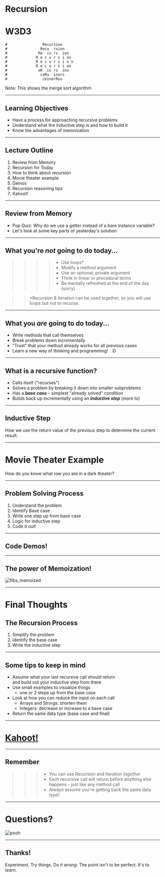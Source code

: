 # Recursion
# W3D3

```
#                Recursion
#               Recu  rsion
#              Re  cu rs  ion
#             R e c u r s i on             
#             R e c u r s i o n
#             R e c u r s i on
#              eR  cu rs  ino
#               ceRu  inors
#                ceinorRsu
```

Note: This shows the merge sort algorithm

---

## Learning Objectives

- Have a process for approaching recursive problems
- Understand what the inductive step is and how to build it
- Know the advantages of memoization 

---

## Lecture Outline

1. Review from Memory
2. Recursion for Today
3. How to think about recursion
4. Movie theater example
5. Demos
6. Recursion reasoning tips
7. Kahoot!

---

## Review from Memory

* Pop Quiz: Why do we use a getter instead of a bare instance variable?
* Let's look at some key parts of yesterday's solution

---

## What you're _not_ going to do today...

>>>> * Use loops*
>>>> * Modify a method argument
>>>> * Use an optional, private argument
>>>> * Think in linear or procedural terms
>>>> * Be mentally refreshed at the end of the day (sorry)

>>*Recursion & iteration can be used together, so you will use loops but not to recurse.

---

## What you _are_ going to do today...

* Write methods that call themselves
* Break problems down incrementally
* "Trust" that your method already works for all previous cases
* Learn a new way of thinking and programming! &nbsp; :D

---

## What is a recursive function?

* Calls itself ("recurses")
* Solves a problem by breaking it down into smaller subproblems
* Has a _**base case**_ – simplest "already solved" condition
* Builds back up incrementally using an _**inductive step**_ (more to)

---

## Inductive Step
How we use the return value of the previous step to determine the current result.

---

# Movie Theater Example
How do you know what row you are in a dark theater?

---

## Problem Solving Process
1. Understand the problem
2. Identify Base case
3. Write one step up from base case
4. Logic for inductive step
5. Code it out!

---

## Code Demos!

---

## The power of Memoization!
![fibs_memoized](https://aa-ch-lecture-assets.s3.us-west-1.amazonaws.com/ruby/recursion/fibs_memoized.png)

---

# Final Thoughts
## The Recursion Process
 1. Simplify the problem
 2. Identify the base case
 3. Write the inductive step

---

## Some tips to keep in mind
- Assume what your last recursive call should return  
and build out your inductive step from there
- Use small examples to visualize things
	- one or 2 steps up from the base case
- Look at how you can reduce the input on each call
	- Arrays and Strings: shorten them
  - Integers: decrease or increase to a base case
- Return the same data type (base case and final)

---

# [Kahoot!](https://create.kahoot.it/details/w3d3-recursion/b12bbcd0-0ac8-4725-a228-7746f1890852)

---

## Remember
>>> * You can use Recursion and Iteration _together_
>>> * Each recursive call will return before anything else happens - just like any method call
>>> * Always assume you're getting back the same data type!

---

# Questions?
![pooh](https://media.giphy.com/media/U7EOycerCyghO/giphy.gif)

---

## Thanks!
Experiment. Try things. Do it _wrong_. The point isn't to be perfect. It's to _learn_.
